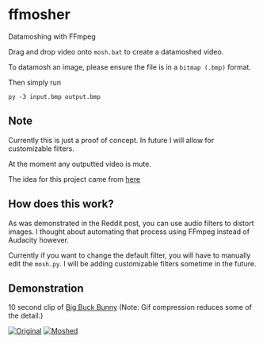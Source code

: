 # ffmosher
 Datamoshing with FFmpeg

Drag and drop video onto `mosh.bat` to create a datamoshed video.

To datamosh an image, please ensure the file is in a `bitmap (.bmp)` format.

Then simply run 

```
py -3 input.bmp output.bmp
```

## Note

Currently this is just a proof of concept. In future I will allow for customizable filters.

At the moment any outputted video is mute.

The idea for this project came from [here](https://www.reddit.com/r/datamoshing/comments/9s0los/datamoshd_a_screenshot_with_audacity_came_out/?utm_source=share&utm_medium=web2x&context=3)

## How does this work?

As was demonstrated in the Reddit post, you can use audio filters to distort images. I thought about automating that process using FFmpeg instead of Audacity however.

Currently if you want to change the default filter, you will have to manually edit the `mosh.py`. I will be adding customizable filters sometime in the future.

## Demonstration

10 second clip of [Big Buck Bunny](https://peach.blender.org/) (Note: Gif compression reduces some of the detail.)

[![Original](https://i.postimg.cc/GhNb6xgT/nonmoshed.gif)](https://postimg.cc/RN7rHKBv)
[![Moshed](https://i.postimg.cc/xTq0s45S/moshed.gif)](https://postimg.cc/qzVVqQWm)
